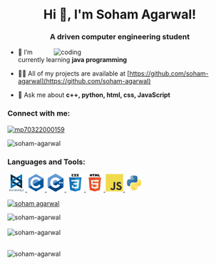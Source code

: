 <h1 align="center">Hi 👋, I'm Soham Agarwal!</h1>
<h3 align="center">A driven computer engineering student</h3>

<img align="right" alt="coding" width="400" src="github.gif"/>

- 🌱 I’m currently learning **java programming**

- 👨‍💻 All of my projects are available at [https://github.com/soham-agarwal](https://github.com/soham-agarwal)

- 💬 Ask me about **c++, python, html, css, JavaScript**

<h3 align="left">Connect with me:</h3>
<p align="left">
<a href="https://www.codechef.com/users/mp70322000159" target="blank"><img align="center" src="https://cdn.jsdelivr.net/npm/simple-icons@3.1.0/icons/codechef.svg" alt="mp70322000159" height="30" width="40" /></a>
</p>

<p align="left"> <img src="https://komarev.com/ghpvc/?username=soham-agarwal&label=Profile%20views&color=0e75b6&style=flat" alt="soham-agarwal" /> </p>
<h3 align="left">Languages and Tools:</h3>
<p align="left"> <a href="https://backbonejs.org" target="_blank" rel="noreferrer"> <img src="https://raw.githubusercontent.com/devicons/devicon/master/icons/backbonejs/backbonejs-original-wordmark.svg" alt="backbonejs" width="40" height="40"/> </a> <a href="https://www.cprogramming.com/" target="_blank" rel="noreferrer"> <img src="https://raw.githubusercontent.com/devicons/devicon/master/icons/c/c-original.svg" alt="c" width="40" height="40"/> </a> <a href="https://www.w3schools.com/cpp/" target="_blank" rel="noreferrer"> <img src="https://raw.githubusercontent.com/devicons/devicon/master/icons/cplusplus/cplusplus-original.svg" alt="cplusplus" width="40" height="40"/> </a> <a href="https://www.w3schools.com/css/" target="_blank" rel="noreferrer"> <img src="https://raw.githubusercontent.com/devicons/devicon/master/icons/css3/css3-original-wordmark.svg" alt="css3" width="40" height="40"/> </a> <a href="https://www.w3.org/html/" target="_blank" rel="noreferrer"> <img src="https://raw.githubusercontent.com/devicons/devicon/master/icons/html5/html5-original-wordmark.svg" alt="html5" width="40" height="40"/> </a> <a href="https://developer.mozilla.org/en-US/docs/Web/JavaScript" target="_blank" rel="noreferrer"> <img src="https://raw.githubusercontent.com/devicons/devicon/master/icons/javascript/javascript-original.svg" alt="javascript" width="40" height="40"/> </a> <a href="https://www.python.org" target="_blank" rel="noreferrer"> <img src="https://raw.githubusercontent.com/devicons/devicon/master/icons/python/python-original.svg" alt="python" width="40" height="40"/> </a> </p>

<a href="https://linkedin.com/in/soham agarwal" target="blank"><img align="center" src="https://raw.githubusercontent.com/rahuldkjain/github-profile-readme-generator/master/src/images/icons/Social/linked-in-alt.svg" alt="soham agarwal" height="30" width="40" /></a>

<p><img align="left" src="https://github-readme-stats.vercel.app/api/top-langs?username=soham-agarwal&show_icons=true&locale=en&layout=compact" alt="soham-agarwal" /></p>

<p><br><br><img align="left" src="https://github-readme-stats.vercel.app/api?username=soham-agarwal&show_icons=true&locale=en" alt="soham-agarwal" /></p>

<p><br><br><img align="left" src="https://github-readme-streak-stats.herokuapp.com/?user=soham-agarwal&" alt="soham-agarwal" /></p>
